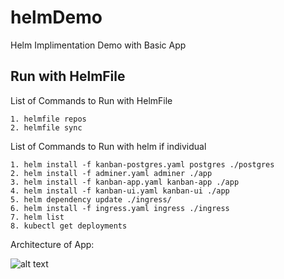 # helmDemo
Helm Implimentation Demo with Basic App


## Run with HelmFile


List of Commands to Run with HelmFile

```
1. helmfile repos
2. helmfile sync
```

List of Commands to Run with helm if individual


```
1. helm install -f kanban-postgres.yaml postgres ./postgres
2. helm install -f adminer.yaml adminer ./app
3. helm install -f kanban-app.yaml kanban-app ./app
4. helm install -f kanban-ui.yaml kanban-ui ./app
5. helm dependency update ./ingress/
6. helm install -f ingress.yaml ingress ./ingress
7. helm list
8. kubectl get deployments
```


Architecture of App:

![alt text](https://miro.medium.com/max/1400/1*OfGTPIUBBnwF7QYgWTYkSA.png)
